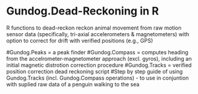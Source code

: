 # Gundog.Dead-Reckoning in R
R functions to dead-reckon reckon animal movement from raw motion sensor data (specifically, tri-axial accelerometers & magnetometers) with option to correct for drift with verified positions (e.g., GPS)

#Gundog.Peaks = a peak finder
#Gundog.Compass = computes heading from the accelrometer-magnetometer approach (excl. gyros), including an initial magnetic distrotion correction procedure
#Gundog.Tracks = verified position correction dead reckoning script
#Step by step guide of using Gundog.Tracks (incl. Gundog.Compass operations) - to use in conjuntion with suplied raw data of a penguin walking to the sea
